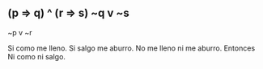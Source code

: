  (p => q) ^ (r => s)
 ~q v ~s
 -------------------
 ~p v ~r

Si como me lleno. Si salgo me aburro. No me lleno ni me aburro. Entonces Ni como ni salgo.